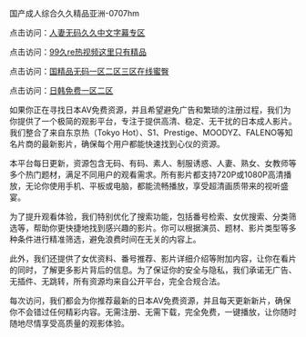 国产成人综合久久精品亚洲-0707hm


点击访问：<a href="https://rtj-3zo.pages.dev/">人妻无码久久中文字幕专区</a>

点击访问：<a href="https://vassv.pages.dev/">99久re热视频这里只有精品</a>

点击访问：<a href="https://gda-c7m.pages.dev/">国精品无码一区二区三区在线蜜臀</a>

点击访问：<a href="https://cfad.pages.dev/">日韩免费一区二区</a>


如果你正在寻找日本AV免费资源，并且希望避免广告和繁琐的注册过程，我们为你提供了一个极简的观影平台，专注于提供高清、稳定、无干扰的日本成人影片。我们整合了来自东京热（Tokyo Hot）、S1、Prestige、MOODYZ、FALENO等知名片商的最新影片，确保每个用户都能快速找到心仪的资源。

本平台每日更新，资源包含无码、有码、素人、制服诱惑、人妻、熟女、女教师等多个热门题材，满足不同用户的观看需求。所有影片都支持720P或1080P高清播放，无论你使用手机、平板或电脑，都能流畅播放，享受超清画质带来的视听盛宴。

为了提升观看体验，我们特别优化了搜索功能，包括番号检索、女优搜索、分类筛选等，帮助你更快捷地找到感兴趣的影片。你可以根据演员、题材、影片类型等多种条件进行精准筛选，避免浪费时间在无关的内容上。

此外，我们还提供了女优资料、番号推荐、影片详细介绍等附加内容，让你在看片的同时，了解更多影片背后的信息。为了保证你的安全与隐私，我们承诺无广告、无插件、无跳转，所有资源均来自公开平台，完全合规合法。

每次访问，我们都会为你推荐最新的日本AV免费资源，并且每天更新新片，确保你不会错过任何精彩内容。无需注册、无需下载，完全免费，一键播放，让你随时随地尽情享受高质量的观影体验。

<span style="display:none;">[Canonical link]( ）</span>
